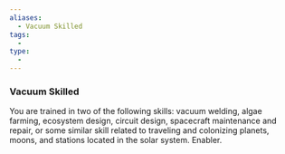```yaml
---
aliases:
  - Vacuum Skilled
tags:
  - 
type:
  - 
---
```

### Vacuum Skilled

You are trained in two of the following skills: vacuum welding, algae farming, ecosystem design, circuit design, spacecraft maintenance and repair, or some similar skill related to traveling and colonizing planets, moons, and stations located in the solar system. Enabler.